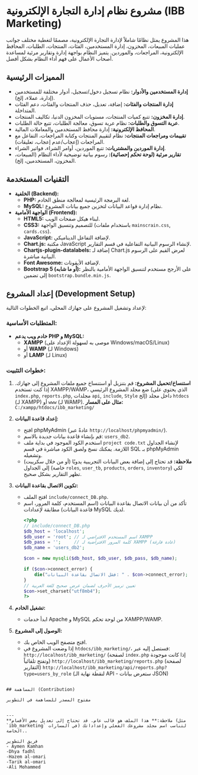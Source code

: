 # مشروع نظام إدارة التجارة الإلكترونية (IBB Marketing)

هذا المشروع يمثل نظامًا شاملاً لإدارة التجارة الإلكترونية، مصممًا لتغطية مختلف جوانب عمليات المبيعات، المخزون، إدارة المستخدمين، الفئات، المنتجات، الطلبات، المحافظ الإلكترونية، المراجعات، والموردين. يتميز النظام بواجهة إدارة وتقارير مرئية لمساعدة أصحاب الأعمال على فهم أداء النظام بشكل أفضل.

## المميزات الرئيسية

* **إدارة المستخدمين والأدوار:** نظام تسجيل دخول/تسجيل، أدوار مختلفة للمستخدمين (إدارة، عملاء، إلخ).
* **إدارة المنتجات والفئات:** إضافة، تعديل، حذف المنتجات والفئات، دعم الفئات المتداخلة.
* **إدارة المخزون:** تتبع كميات المنتجات، مستويات المخزون الدنيا، تكاليف المنتجات.
* **عربة التسوق والطلبات:** نظام عربة تسوق، معالجة الطلبات، تتبع حالة الطلبات.
* **المحافظ الإلكترونية:** إدارة محافظ المستخدمين والمعاملات المالية.
* **تقييمات ومراجعات المنتجات:** نظام لتقييم المنتجات وكتابة المراجعات، التفاعل مع المراجعات (إعجاب/عدم إعجاب، تعليقات).
* **إدارة الموردين والمشتريات:** تتبع الموردين، أوامر الشراء، فواتير الشراء.
* **تقارير مرئية (لوحة تحكم إحصائية):** رسوم بيانية توضيحية لأداء النظام (المبيعات، المخزون، المستخدمين، إلخ).

## التقنيات المستخدمة

* **الخلفية (Backend):**
    * **PHP:** لغة البرمجة الرئيسية لمعالجة منطق الخادم.
    * **MySQL:** نظام إدارة قواعد البيانات لتخزين جميع بيانات المشروع.
* **الواجهة الأمامية (Frontend):**
    * **HTML5:** لبناء هيكل صفحات الويب.
    * **CSS3:** للتصميم وتنسيق الواجهة (باستخدام ملفات `mainscrain.css`, `cards.css`).
    * **JavaScript:** لإضافة التفاعل الديناميكي.
    * **Chart.js:** مكتبة JavaScript لإنشاء الرسوم البيانية التفاعلية في قسم التقارير.
    * **Chartjs-plugin-datalabels:** إضافة لـ Chart.js لعرض القيم على الرسوم البيانية مباشرة.
    * **Font Awesome:** لإضافة الأيقونات.
    * **Bootstrap 5 (أو ما شابه):** على الأرجح مستخدم لتنسيق الواجهة الأمامية بالنظر إلى تضمين `bootstrap.bundle.min.js`.

## إعداد المشروع (Development Setup)

لإعداد وتشغيل المشروع على جهازك المحلي، اتبع الخطوات التالية:

### المتطلبات الأساسية:

* **خادم ويب يدعم PHP و MySQL:**
    * **XAMPP** (موصى به لسهولة الإعداد على Windows/macOS/Linux)
    * أو **WAMP** (لـ Windows)
    * أو **LAMP** (لـ Linux)

### خطوات التثبيت:

1.  **استنساخ/تحميل المشروع:**
    قم بتنزيل أو استنساخ جميع ملفات المشروع إلى جهازك.
    إذا كنت تستخدم XAMPP/WAMP، ضع مجلد المشروع الرئيسي (الذي يحتوي على `index.php`, `reports.php`, مجلدات `api`, `include`, `Style` إلخ) داخل مجلد `htdocs` (لـ XAMPP) أو `www` (لـ WAMP).
    **مثال على المسار:** `C:/xampp/htdocs/ibb_marketing/`

2.  **إعداد قاعدة البيانات:**
    * افتح phpMyAdmin (عادةً عبر `http://localhost/phpmyadmin/`).
    * قم بإنشاء قاعدة بيانات جديدة بالاسم: `users_db2`.
    * استخدم الكود الموجود في بداية ملف `project code.txt` لإنشاء الجداول اللازمة. يمكنك نسخ ولصق الكود مباشرة في قسم SQL بـ phpMyAdmin وتشغيله.
    * **ملاحظة:** قد تحتاج إلى إضافة بعض البيانات التجريبية يدويًا (أو من خلال سكريبت) إلى الجداول (خاصة `roles`, `user_tb`, `products`, `orders`, `inventory`) لكي تظهر التقارير بشكل صحيح.

3.  **تكوين الاتصال بقاعدة البيانات:**
    * افتح الملف `include/connect_DB.php`.
    * تأكد من أن بيانات الاتصال بقاعدة البيانات (اسم المستخدم، كلمة المرور، اسم قاعدة البيانات) مطابقة لإعدادات MySQL لديك.
        ```php
        <?php
        // include/connect_DB.php
        $db_host = 'localhost';
        $db_user = 'root'; // اسم المستخدم الافتراضي لـ XAMPP
        $db_pass = '';     // كلمة المرور الافتراضية لـ XAMPP (عادة فارغة)
        $db_name = 'users_db2';

        $con = new mysqli($db_host, $db_user, $db_pass, $db_name);

        if ($con->connect_error) {
            die("فشل الاتصال بقاعدة البيانات: " . $con->connect_error);
        }
        // تعيين ترميز الأحرف لضمان عرض صحيح للغة العربية
        $con->set_charset("utf8mb4");
        ?>
        ```

4.  **تشغيل الخادم:**
    * ابدأ خدمات Apache و MySQL من لوحة تحكم XAMPP/WAMP.

5.  **الوصول إلى المشروع:**
    * افتح متصفح الويب الخاص بك.
    * إذا وضعت المشروع في `htdocs/ibb_marketing/`، فستصل إليه عبر:
        `http://localhost/ibb_marketing/` (لصفحة `index.php` إذا كانت موجودة وتفتح تلقائياً)
        `http://localhost/ibb_marketing/reports.php` (لصفحة التقارير)
        `http://localhost/ibb_marketing/api/reports.php?type=users_by_role` (لنقطة نهاية الـ API - ستعرض بيانات JSON)






```

## المساهمة (Contribution)

مفتوح المصدر للمساهمة في التطوير 


---
**ملاحظة:** هذا الملف هو قالب عام. قد تحتاج إلى تعديل بعض الأقسام (مثل `ibb_marketing` في المسارات) لتناسب اسم مجلد مشروعك الفعلي وإعداداتك الخاصة..

فريق التطوير 
- Aymen Kamhan
-Dhya fadhl
-Hazem al-omari
-Tarik al-omari
-Ali Mohammed
```
